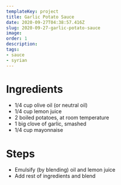 ```yaml
---
templateKey: project
title: Garlic Potato Sauce
date: 2020-09-27T04:38:57.416Z
slug: 2020-09-27-garlic-potato-sauce
image:
order: 1
description:
tags:
- sauce
- syrian
---
```


# Ingredients

- 1/4 cup olive oil (or neutral oil)
- 1/4 cup lemon juice
- 2 boiled potatoes, at room temperature
- 1 big clove of garlic, smashed
- 1/4 cup mayonnaise

# Steps

- Emulsify (by blending) oil and lemon juice
- Add rest of ingredients and blend

